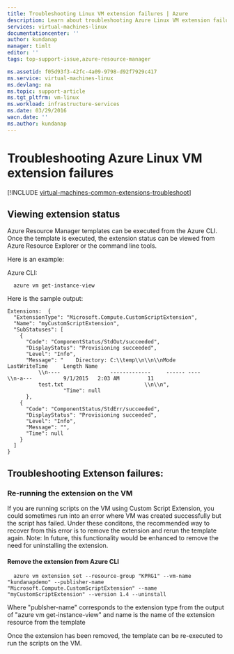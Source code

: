 ```yaml
---
title: Troubleshooting Linux VM extension failures | Azure
description: Learn about troubleshooting Azure Linux VM extension failures
services: virtual-machines-linux
documentationcenter: ''
author: kundanap
manager: timlt
editor: ''
tags: top-support-issue,azure-resource-manager

ms.assetid: f05d93f3-42fc-4a09-9798-d92f7929c417
ms.service: virtual-machines-linux
ms.devlang: na
ms.topic: support-article
ms.tgt_pltfrm: vm-linux
ms.workload: infrastructure-services
ms.date: 03/29/2016
wacn.date: ''
ms.author: kundanap
---
```


# Troubleshooting Azure Linux VM extension failures
[!INCLUDE [virtual-machines-common-extensions-troubleshoot](../../includes/virtual-machines-common-extensions-troubleshoot.md)]

## Viewing extension status
Azure Resource Manager templates can be executed from the  Azure CLI. Once the template is executed, the extension status can be viewed from Azure Resource Explorer or the command line tools.

Here is an example:

Azure CLI:

```
  azure vm get-instance-view
```

Here is the sample output:

```
Extensions:  {
  "ExtensionType": "Microsoft.Compute.CustomScriptExtension",
  "Name": "myCustomScriptExtension",
  "SubStatuses": [
    {
      "Code": "ComponentStatus/StdOut/succeeded",
      "DisplayStatus": "Provisioning succeeded",
      "Level": "Info",
      "Message": "    Directory: C:\\temp\\n\\n\\nMode                LastWriteTime     Length Name
          \\n----                -------------     ------ ----                              \\n-a---          9/1/2015   2:03 AM         11
          test.txt                          \\n\\n",
                  "Time": null
      },
    {
      "Code": "ComponentStatus/StdErr/succeeded",
      "DisplayStatus": "Provisioning succeeded",
      "Level": "Info",
      "Message": "",
      "Time": null
    }
  ]
}
```

## Troubleshooting Extenson failures:
### Re-running the extension on the VM
If you are running scripts on the VM using Custom Script Extension, you could sometimes run into an error where VM was created successfully but the script has failed. Under these conditons, the recommended way to recover from this error is to remove the extension and rerun the template again.
Note: In future, this functionality would be enhanced to remove the need for uninstalling the extension.

#### Remove the extension from Azure CLI
```
  azure vm extension set --resource-group "KPRG1" --vm-name "kundanapdemo" --publisher-name "Microsoft.Compute.CustomScriptExtension" --name "myCustomScriptExtension" --version 1.4 --uninstall
```

Where "publsher-name" corresponds to the extension type from the output of "azure vm get-instance-view"
and name is the name of the extension resource from the template

Once the extension has been removed, the template can be re-executed to run the scripts on the VM.